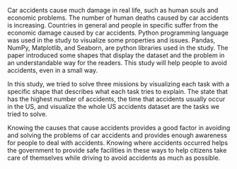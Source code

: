 Car accidents cause much damage in real life, such as human souls and economic problems. The number of human deaths caused by car accidents is increasing. Countries in general and people in specific suffer from the economic damage caused by car accidents. Python programming language was used in the study to visualize some properties and issues. Pandas, NumPy, Matplotlib, and Seaborn, are python libraries used in the study. The paper introduced some shapes that display the dataset and the problem in an understandable way for the readers. This study will help people to avoid accidents, even in a small way.

In this study, we tried to solve three missions by visualizing each task with a specific shape that describes what each task tries to explain. The state that has the highest number of accidents, the time that accidents usually occur in the US, and visualize the whole US accidents dataset are the tasks we tried to solve.

Knowing the causes that cause accidents provides a good factor in avoiding and solving the problems of car accidents and provides enough awareness for people to deal with accidents. Knowing where accidents occurred helps the government to provide safe facilities in these ways to help citizens take care of themselves while driving to avoid accidents as much as possible.
